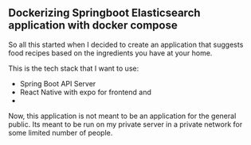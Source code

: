 ## Dockerizing Springboot Elasticsearch application with docker compose

So all this started when I decided to create an application that suggests food recipes based on the ingredients you have at your home. 

This is the tech stack that I want to use:
* Spring Boot API Server
* React Native with expo for frontend and
* 

Now, this application is not meant to be an application for the general public. Its meant to be run on my private server in a private network for some limited number of people. 

<!--stackedit_data:
eyJoaXN0b3J5IjpbLTIwNTc0NDAzNzEsNjg3NjAxNjAyLDEwMT
Q0NDEwMjFdfQ==
-->